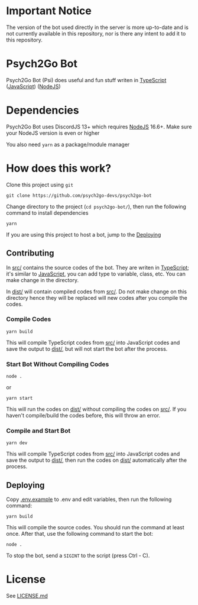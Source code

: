 # Important Notice

The version of the bot used directly in the server is more up-to-date and is not currently available in this repository, nor is there any intent to add it to this repository.

# Psych2Go Bot

Psych2Go Bot (Psi) does useful and fun stuff writen in [TypeScript][typescript-webpage] ([JavaScript][javascript-webpage]) ([NodeJS][nodejs-webpage])

# Dependencies

Psych2Go Bot uses DiscordJS 13+ which requires [NodeJS][nodejs-webpage] 16.6+. Make sure your NodeJS version is even or higher

You also need `yarn` as a package/module manager

# How does this work?

Clone this project using `git`

```
git clone https://github.com/psych2go-devs/psych2go-bot
```

Change directory to the project (`cd psych2go-bot/`), then run the following command to install dependencies

```
yarn
```

If you are using this project to host a bot, jump to the [Deploying](#deploying)

## Contributing

In [src/](src/) contains the source codes of the bot. They are writen in [TypeScript][typescript-webpage]; it's similar to [JavaScript][javascript-webpage], you can add type to variable, class, etc. You can make change in the directory.

In [dist/](dist/) will contain compiled codes from [src/](src/). Do not make change on this directory hence they will be replaced will new codes after you compile the codes.

### Compile Codes

```
yarn build
```

This will compile TypeScript codes from [src/](src/) into JavaScript codes and save the output to [dist/](dist/), but will not start the bot after the process.

### Start Bot Without Compiling Codes

```
node .
```

or

```
yarn start
```

This will run the codes on [dist/](dist/) without compiling the codes on [src/](src/). If you haven't compile/build the codes before, this will throw an error.

### Compile and Start Bot

```
yarn dev
```

This will compile TypeScript codes from [src/](src/) into JavaScript codes and save the output to [dist/](dist/), then run the codes on [dist/](dist/) automatically after the process.

## Deploying

Copy [.env.example](.env.example) to .env and edit variables, then run the following command:

```
yarn build
```

This will compile the source codes. You should run the command at least once. After that, use the following command to start the bot:

```
node .
```

To stop the bot, send a `SIGINT` to the script (press Ctrl - C).

# License

See [LICENSE.md](LICENSE.md)

[javascript-webpage]: https://www.javascript.com/
[typescript-webpage]: https://www.typescriptlang.org/
[nodejs-webpage]: https://nodejs.org/en/
